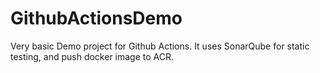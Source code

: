 # GithubActionsDemo
Very basic Demo project for Github Actions.
It uses SonarQube for static testing, and push docker image to ACR.